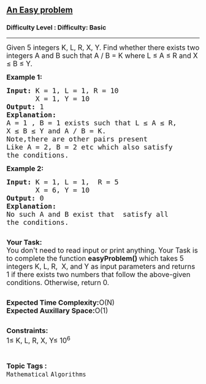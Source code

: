 <h2><a href="https://www.geeksforgeeks.org/problems/an-easy-problem0811/1?page=31&difficulty=Basic&status=unsolved,attempted&sortBy=accuracy">An Easy problem</a></h2><h3>Difficulty Level : Difficulty: Basic</h3><hr><div class="problems_problem_content__Xm_eO"><p><span style="font-size:18px">Given 5 integers K, L, R, X, Y. Find whether there exists two integers A and B such that A / B = K where&nbsp;L ≤ A ≤ R and X ≤ B ≤ Y.</span></p>

<p><span style="font-size:18px"><strong>Example 1:</strong></span></p>

<pre><span style="font-size:18px"><strong>Input:</strong> K = 1, L = 1, R = 10
       X = 1, Y = 10
<strong>Output:</strong> 1
<strong>Explanation:</strong>
A = 1 , B = 1 exists such that L ≤ A ≤ R,
X ≤ B ≤ Y and A / B = K.
Note,there are other pairs present
Like A = 2, B = 2 etc which also satisfy 
the conditions.</span></pre>

<p><span style="font-size:18px"><strong>Example 2:</strong></span></p>

<pre><span style="font-size:18px"><strong>Input:</strong> K = 1, L = 1,  R = 5
       X = 6, Y = 10
<strong>Output:</strong> 0
<strong>Explanation:</strong>
No such A and B exist that  satisfy all 
the conditions.</span></pre>

<p><br>
<span style="font-size:18px"><strong>Your Task:</strong><br>
You don't need to read input or print anything. Your Task is to complete the function <strong>easyProblem() </strong>which takes 5 integers K, L, R,&nbsp; X, and Y as input parameters and returns 1 if there exists two numbers that follow the above-given conditions. Otherwise, return 0.</span></p>

<p><br>
<span style="font-size:18px"><strong>Expected Time Complexity:</strong>O(N)<br>
<strong>Expected Auxillary Space:</strong>O(1)</span></p>

<p><br>
<span style="font-size:18px"><strong>Constraints:</strong><br>
1≤ K, L, R, X, Y≤ 10<sup>6</sup></span></p>
</div><br><p><span style=font-size:18px><strong>Topic Tags : </strong><br><code>Mathematical</code>&nbsp;<code>Algorithms</code>&nbsp;